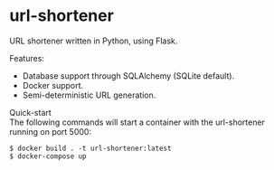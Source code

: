 # url-shortener

URL shortener written in Python, using Flask.

Features:
- Database support through SQLAlchemy (SQLite default).
- Docker support.
- Semi-deterministic URL generation.  



Quick-start  
The following commands will start a container with the url-shortener running on port 5000:
```
$ docker build . -t url-shortener:latest
$ docker-compose up
```
